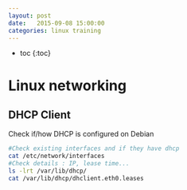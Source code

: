 ```yaml
---
layout: post
date:   2015-09-08 15:00:00
categories: linux training
---
```

* toc
{:toc}

# Linux networking

## DHCP Client

Check if/how DHCP is configured on Debian

~~~ bash
#Check existing interfaces and if they have dhcp
cat /etc/network/interfaces
#Check details : IP, lease time...
ls -lrt /var/lib/dhcp/
cat /var/lib/dhcp/dhclient.eth0.leases
~~~


